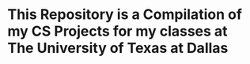 # This Repository is a Compilation of my CS Projects for my classes at The University of Texas at Dallas
